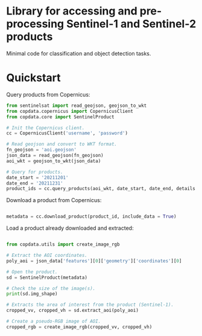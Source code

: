 # Library for accessing and pre-processing Sentinel-1 and Sentinel-2 products

Minimal code for classification and object detection tasks.

# Quickstart

Query products from Copernicus:

```python
from sentinelsat import read_geojson, geojson_to_wkt
from copdata.copernicus import CopernicusClient
from copdata.core import SentinelProduct

# Init the Copernicus client.
cc = CopernicusClient('username', 'password')

# Read geojson and convert to WKT format.
fn_geojson = 'aoi.geojson'
json_data = read_geojson(fn_geojson)
aoi_wkt = geojson_to_wkt(json_data)

# Query for products.
date_start = '20211201'
date_end = '20211231'
product_ids = cc.query_products(aoi_wkt, date_start, date_end, details = False)
```

Download a product from Copernicus:

```python

metadata = cc.download_product(product_id, include_data = True)
```

Load a product already downloaded and extracted:

```python

from copdata.utils import create_image_rgb

# Extract the AOI coordinates.
poly_aoi = json_data['features'][0]['geometry']['coordinates'][0]

# Open the product.
sd = SentinelProduct(metadata)

# Check the size of the image(s).
print(sd.img_shape)

# Extracts the area of interest from the product (Sentinel-1).
cropped_vv, cropped_vh = sd.extract_aoi(poly_aoi)

# Create a pseudo-RGB image of AOI.
cropped_rgb = create_image_rgb(cropped_vv, cropped_vh)

```
